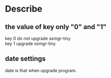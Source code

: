 # Describe
## the value of key only "0" and "1" 
key 0 do not upgrade ssmgr-tiny  
key 1 upgrade ssmgr-tiny
## date settings
date is that when upgrade program.
